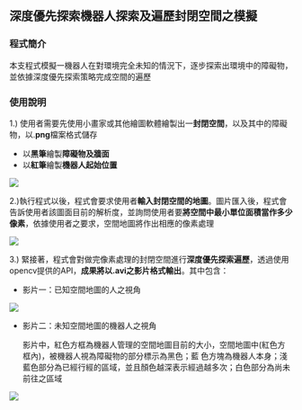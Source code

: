 ## 深度優先探索機器人探索及遍歷封閉空間之模擬

### 程式簡介
本支程式模擬一機器人在對環境完全未知的情況下，逐步探索出環境中的障礙物，並依據深度優先探索策略完成空間的遍歷
### 使用說明

1.) 使用者需要先使用小畫家或其他繪圖軟體繪製出一**封閉空間**，以及其中的障礙物，以.**png**檔案格式儲存
* 以**黑筆**繪製**障礙物及牆面**
* 以**紅筆**繪製**機器人起始位置**

![](https://i.imgur.com/WVs8T9v.png)

2.)執行程式以後，程式會要求使用者**輸入封閉空間的地圖**。圖片匯入後，程式會告訴使用者該圖面目前的解析度，並詢問使用者要**將空間中最小單位面積當作多少像素**，依據使用者之要求，空間地圖將作出相應的像素處理

![](https://i.imgur.com/KCDULLu.png)

3.) 緊接著，程式會對做完像素處理的封閉空間進行**深度優先探索遍歷**，透過使用opencv提供的API，**成果將以.avi之影片格式輸出**。其中包含：
* 影片一：已知空間地圖的人之視角

![](https://i.imgur.com/Y8cyNJn.gif)

* 影片二：未知空間地圖的機器人之視角

  影片中，紅色方框為機器人管理的空間地圖目前的大小，空間地圖中(紅色方框內)，被機器人視為障礙物的部分標示為黑色；藍
  色方塊為機器人本身；淺藍色部分為已經行經的區域，並且顏色越深表示經過越多次；白色部分為尚未前往之區域
  
![](https://i.imgur.com/veTSYTq.gif)
